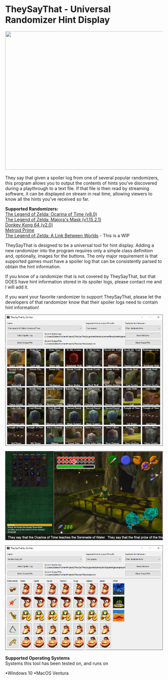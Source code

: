 # TheySayThat - Universal Randomizer Hint Display

<img src="https://repository-images.githubusercontent.com/604310317/cf022e6e-d2d5-4318-8011-b4c5d541fb4c"  width="882" height="441">

They say that given a spoiler log from one of several popular randomizers, this program allows you to output the contents of hints you've discovered during a playthrough to a text file. If that file is then read by streaming software, it can be displayed on stream in real time, allowing viewers to know all the hints you've received so far.

**Supported Randomizers:**  
[The Legend of Zelda: Ocarina of Time (v8.0)](https://ootrandomizer.com/)  
[The Legend of Zelda: Majora's Mask  (v1.15.2.1)](https://github.com/ZoeyZolotova/mm-rando/releases/tag/v1.15.2.1)  
[Donkey Kong 64 (v2.0)](https://dk64randomizer.com/)    
[Metroid Prime](https://randovania.github.io/)  
[The Legend of Zelda: A Link Between Worlds](https://github.com/rickfay/z17-randomizer) - This is a WIP

TheySayThat is designed to be a universal tool for hint display. Adding a new randomizer into the program requires only a simple class definition and, optionally, images for the buttons.
The only major requirement is that supported games must have a spoiler log that can be consistently parsed to obtain the hint information.

If you know of a randomizer that is not covered by TheySayThat, but that DOES have hint information stored in its spoiler logs, please contact me and I will add it.

If you want your favorite randomizer to support TheySayThat, please let the developers of that randomizer know that their spoiler logs need to contain hint information!

![TheySayThat](https://github.com/Go1den/TheySayThat/blob/main/example3.png?raw=true)

![TheySayThat2](https://github.com/Go1den/TheySayThat/blob/main/example2.png?raw=true)

![TheySayThat3](https://github.com/Go1den/TheySayThat/blob/main/example4.png?raw=true)

**Supported Operating Systems**  
Systems this tool has been tested on, and runs on  
  
•Windows 10
•MacOS Ventura
